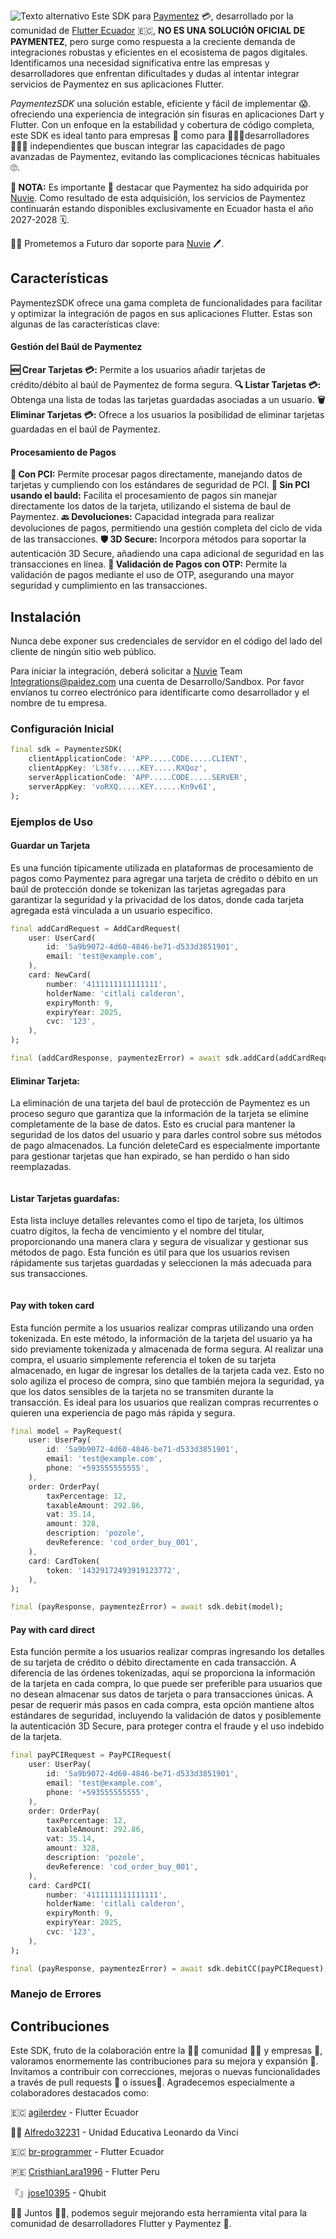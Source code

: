 ![Texto alternativo](./docs/paymentez.png)
Este SDK para [Paymentez](https://paymentez.github.io/api-doc/#introduction) 💳, desarrollado por la comunidad de [Flutter Ecuador](https://twitter.com/flutter_ec) 🇪🇨, **NO ES UNA SOLUCIÓN OFICIAL DE PAYMENTEZ**, pero surge como respuesta a la creciente demanda de integraciones robustas y eficientes en el ecosistema de pagos digitales. Identificamos una necesidad significativa entre las empresas y desarrolladores que enfrentan dificultades y dudas al intentar integrar servicios de Paymentez en sus aplicaciones Flutter.

*PaymentezSDK* una solución estable, eficiente y fácil de implementar 😱. ofreciendo una experiencia de integración sin fisuras en aplicaciones Dart y Flutter. Con un enfoque en la estabilidad y cobertura de código completa, este SDK es ideal tanto para empresas 🏢 como para 🧑🏻‍💻desarrolladores👨🏻‍💻 independientes que buscan integrar las capacidades de pago avanzadas de Paymentez, evitando las complicaciones técnicas habituales 🙄.

**📑 NOTA:** Es importante 👀 destacar que Paymentez ha sido adquirida por [Nuvie](https://nuvei.com). Como resultado de esta adquisición, los servicios de Paymentez continuarán estando disponibles exclusivamente en Ecuador hasta el año 2027-2028 🗓.

🤝🏼 Prometemos a Futuro dar soporte para [Nuvie](https://nuvei.com) 🖊.

## Características
PaymentezSDK ofrece una gama completa de funcionalidades para facilitar y optimizar la integración de pagos en sus aplicaciones Flutter. Estas son algunas de las características clave:
#### Gestión del Baúl de Paymentez
**🆕 Crear Tarjetas 💳:** Permite a los usuarios añadir tarjetas de crédito/débito al baúl de Paymentez de forma segura.
**🔍 Listar Tarjetas 💳:** Obtenga una lista de todas las tarjetas guardadas asociadas a un usuario.
**🗑️ Eliminar Tarjetas 💳:** Ofrece a los usuarios la posibilidad de eliminar tarjetas guardadas en el baúl de Paymentez.

#### Procesamiento de Pagos
**🔐 Con PCI:** Permite procesar pagos directamente, manejando datos de tarjetas y cumpliendo con los estándares de seguridad de PCI.
**🕋 Sin PCI usando el bauld:** Facilita el procesamiento de pagos sin manejar directamente los datos de la tarjeta, utilizando el sistema de baul de Paymentez.
**🔙 Devoluciones:** Capacidad integrada para realizar devoluciones de pagos, permitiendo una gestión completa del ciclo de vida de las transacciones.
**🛡️ 3D Secure:** Incorpora métodos para soportar la autenticación 3D Secure, añadiendo una capa adicional de seguridad en las transacciones en línea.
**📧 Validación de Pagos con OTP:** Permite la validación de pagos mediante el uso de OTP, asegurando una mayor seguridad y cumplimiento en las transacciones.

## Instalación
Nunca debe exponer sus credenciales de servidor en el código del lado del cliente de ningún sitio web público.

Para iniciar la integración, deberá solicitar a [Nuvie](https://nuvei.com) Team Integrations@paidez.com una cuenta de Desarrollo/Sandbox. Por favor envíanos tu correo electrónico para identificarte como desarrollador y el nombre de tu empresa.
### Configuración Inicial
```dart
final sdk = PaymentezSDK(
    clientApplicationCode: 'APP.....CODE.....CLIENT',
    clientAppKey: 'L38fv.....KEY.....RXQoz',
    serverApplicationCode: 'APP.....CODE.....SERVER',
    serverAppKey: 'voRXQ.....KEY......Kn9v6I',
);
```
### Ejemplos de Uso
#### Guardar un Tarjeta
Es una función típicamente utilizada en plataformas de procesamiento de pagos como Paymentez para agregar una tarjeta de crédito o débito en un baúl de protección donde se tokenizan las tarjetas agregadas para garantizar la seguridad y la privacidad de los datos, donde cada tarjeta agregada está vinculada a un usuario específico.
```dart
final addCardRequest = AddCardRequest(
    user: UserCard(
        id: '5a9b9072-4d60-4846-be71-d533d3851901',
        email: 'test@example.com',
    ),
    card: NewCard(
        number: '4111111111111111',
        holderName: 'citlali calderon',
        expiryMonth: 9,
        expiryYear: 2025,
        cvc: '123',
    ),
);

final (addCardResponse, paymentezError) = await sdk.addCard(addCardRequest);
```

#### Eliminar Tarjeta:
La eliminación de una tarjeta del baul de protección de Paymentez es un proceso seguro que garantiza que la información de la tarjeta se elimine completamente de la base de datos. Esto es crucial para mantener la seguridad de los datos del usuario y para darles control sobre sus métodos de pago almacenados. La función deleteCard es especialmente importante para gestionar tarjetas que han expirado, se han perdido o han sido reemplazadas.
```dart

```
#### Listar Tarjetas guardafas:
Esta lista incluye detalles relevantes como el tipo de tarjeta, los últimos cuatro dígitos, la fecha de vencimiento y el nombre del titular, proporcionando una manera clara y segura de visualizar y gestionar sus métodos de pago. Esta función es útil para que los usuarios revisen rápidamente sus tarjetas guardadas y seleccionen la más adecuada para sus transacciones.
```dart

```
#### Pay with token card
Esta función permite a los usuarios realizar compras utilizando una orden tokenizada. En este método, la información de la tarjeta del usuario ya ha sido previamente tokenizada y almacenada de forma segura. Al realizar una compra, el usuario simplemente referencia el token de su tarjeta almacenado, en lugar de ingresar los detalles de la tarjeta cada vez. Esto no solo agiliza el proceso de compra, sino que también mejora la seguridad, ya que los datos sensibles de la tarjeta no se transmiten durante la transacción. Es ideal para los usuarios que realizan compras recurrentes o quieren una experiencia de pago más rápida y segura.
```dart
final model = PayRequest(
    user: UserPay(
        id: '5a9b9072-4d60-4846-be71-d533d3851901',
        email: 'test@example.com',
        phone: '+593555555555',
    ),
    order: OrderPay(
        taxPercentage: 12,
        taxableAmount: 292.86,
        vat: 35.14,
        amount: 328,
        description: 'pozole',
        devReference: 'cod_order_buy_001',
    ),
    card: CardToken(
        token: '14329172493919123772',
    ),
);

final (payResponse, paymentezError) = await sdk.debit(model);
```


#### Pay with card direct 
Esta función permite a los usuarios realizar compras ingresando los detalles de su tarjeta de crédito o débito directamente en cada transacción. A diferencia de las órdenes tokenizadas, aquí se proporciona la información de la tarjeta en cada compra, lo que puede ser preferible para usuarios que no desean almacenar sus datos de tarjeta o para transacciones únicas. A pesar de requerir más pasos en cada compra, esta opción mantiene altos estándares de seguridad, incluyendo la validación de datos y posiblemente la autenticación 3D Secure, para proteger contra el fraude y el uso indebido de la tarjeta.
```dart
final payPCIRequest = PayPCIRequest(
    user: UserPay(
        id: '5a9b9072-4d60-4846-be71-d533d3851901',
        email: 'test@example.com',
        phone: '+593555555555',
    ),
    order: OrderPay(
        taxPercentage: 12,
        taxableAmount: 292.86,
        vat: 35.14,
        amount: 328,
        description: 'pozole',
        devReference: 'cod_order_buy_001',
    ),
    card: CardPCI(
        number: '4111111111111111',
        holderName: 'citlali calderon',
        expiryMonth: 9,
        expiryYear: 2025,
        cvc: '123',
    ),
);

final (payResponse, paymentezError) = await sdk.debitCC(payPCIRequest);
```
### Manejo de Errores

## Contribuciones
Este SDK, fruto de la colaboración entre la 🧔🏻 comunidad 👩🏻 y empresas 🏢, valoramos enormemente las contribuciones para su mejora y expansión 🙏. Invitamos a contribuir con correcciones, mejoras o nuevas funcionalidades a través de pull requests 🧪 o issues🐞. Agradecemos especialmente a colaboradores destacados como: 

🇪🇨 [agilerdev](https://github.com/agilerdev) - Flutter Ecuador

🧙‍♂️ [Alfredo32231](https://github.com/Alfredo32231) - Unidad Educativa Leonardo da Vinci

🇪🇨 [br-programmer](https://github.com/br-programmer) - Flutter Ecuador

🇵🇪 [CristhianLara1996](https://github.com/CristhianLara1996) - Flutter Peru

『』[jose10395](https://github.com/jose10395) - Qhubit

🤜🏻 Juntos 🤛🏻, podemos seguir mejorando esta herramienta vital para la comunidad de desarrolladores Flutter y Paymentez 🤗.
</div>